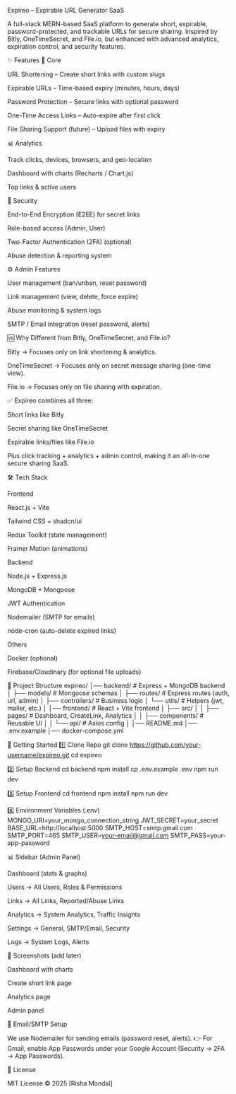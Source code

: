 Expireo – Expirable URL Generator SaaS

A full-stack MERN-based SaaS platform to generate short, expirable, password-protected, and trackable URLs for secure sharing.
Inspired by Bitly, OneTimeSecret, and File.io, but enhanced with advanced analytics, expiration control, and security features.

✨ Features
🔗 Core

URL Shortening – Create short links with custom slugs

Expirable URLs – Time-based expiry (minutes, hours, days)

Password Protection – Secure links with optional password

One-Time Access Links – Auto-expire after first click

File Sharing Support (future) – Upload files with expiry

📊 Analytics

Track clicks, devices, browsers, and geo-location

Dashboard with charts (Recharts / Chart.js)

Top links & active users

🔐 Security

End-to-End Encryption (E2EE) for secret links

Role-based access (Admin, User)

Two-Factor Authentication (2FA) (optional)

Abuse detection & reporting system

⚙️ Admin Features

User management (ban/unban, reset password)

Link management (view, delete, force expire)

Abuse monitoring & system logs

SMTP / Email integration (reset password, alerts)

🆚 Why Different from Bitly, OneTimeSecret, and File.io?

Bitly → Focuses only on link shortening & analytics.

OneTimeSecret → Focuses only on secret message sharing (one-time view).

File.io → Focuses only on file sharing with expiration.

✅ Expireo combines all three:

Short links like Bitly

Secret sharing like OneTimeSecret

Expirable links/files like File.io

Plus click tracking + analytics + admin control, making it an all-in-one secure sharing SaaS.

🛠️ Tech Stack

Frontend

React.js + Vite

Tailwind CSS + shadcn/ui

Redux Toolkit (state management)

Framer Motion (animations)

Backend

Node.js + Express.js

MongoDB + Mongoose

JWT Authentication

Nodemailer (SMTP for emails)

node-cron (auto-delete expired links)

Others

Docker (optional)

Firebase/Cloudinary (for optional file uploads)

📂 Project Structure
expireo/
│── backend/          # Express + MongoDB backend
│   ├── models/       # Mongoose schemas
│   ├── routes/       # Express routes (auth, url, admin)
│   ├── controllers/  # Business logic
│   └── utils/        # Helpers (jwt, mailer, etc.)
│
│── frontend/         # React + Vite frontend
│   ├── src/
│   │   ├── pages/    # Dashboard, CreateLink, Analytics
│   │   ├── components/ # Reusable UI
│   │   └── api/      # Axios config
│
│── README.md
│── .env.example
│── docker-compose.yml

🚀 Getting Started
1️⃣ Clone Repo
git clone https://github.com/your-username/expireo.git
cd expireo

2️⃣ Setup Backend
cd backend
npm install
cp .env.example .env
npm run dev

3️⃣ Setup Frontend
cd frontend
npm install
npm run dev

4️⃣ Environment Variables (.env)
MONGO_URI=your_mongo_connection_string
JWT_SECRET=your_secret
BASE_URL=http://localhost:5000
SMTP_HOST=smtp.gmail.com
SMTP_PORT=465
SMTP_USER=your-email@gmail.com
SMTP_PASS=your-app-password

📊 Sidebar (Admin Panel)

Dashboard (stats & graphs)

Users → All Users, Roles & Permissions

Links → All Links, Reported/Abuse Links

Analytics → System Analytics, Traffic Insights

Settings → General, SMTP/Email, Security

Logs → System Logs, Alerts

📸 Screenshots (add later)

 Dashboard with charts

 Create short link page

 Analytics page

 Admin panel

📧 Email/SMTP Setup

We use Nodemailer for sending emails (password reset, alerts).
👉 For Gmail, enable App Passwords under your Google Account (Security → 2FA → App Passwords).


📜 License

MIT License © 2025 [Risha Mondal]
